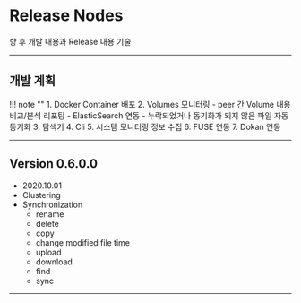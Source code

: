 # Release Nodes 

향 후 개발 내용과 Release 내용 기술

----

## 개발 계획

!!! note ""
    1. Docker Container 배포
    2. Volumes 모니터링
        - peer 간 Volume 내용 비교/분석 리포팅 
            - ElasticSearch 연동
        - 누락되었거나 동기화가 되지 않은 파일 자동 동기화
    3. 탐색기
    4. Cli
    5. 시스템 모니터링 정보 수집
    6. FUSE 연동
    7. Dokan 연동

----
## Version 0.6.0.0
 * 2020.10.01
 * Clustering
 * Synchronization
    * rename
    * delete
    * copy
    * change modified file time
    * upload
    * download
    * find
    * sync
        
----




